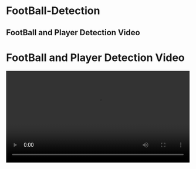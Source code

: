 # FootBall-Detection

## FootBall and Player Detection Video
<!DOCTYPE html>
<html>
<head>
  <title>FootBall and Player Detection Video</title>
</head>
<body>
  <h1>FootBall and Player Detection Video</h1>
  <video width="500" controls>
    <source src="video/calculating_steps.mp4" type="video/mp4">
    Your browser does not support the video tag.
  </video>
</body>
</html>

